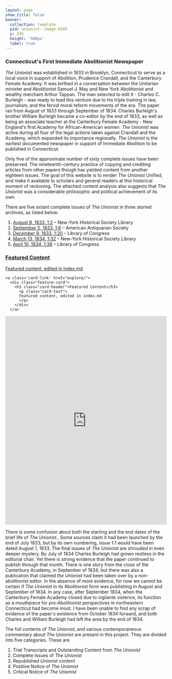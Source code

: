 ```yaml
---
layout: page
show_title: false
banner:
  collection: template
  pid: unionist--image-0109
  y: 25%
  height: '500px'
  label: true
---
```

<h3>Connecticut's First Immediate Abolitionist Newspaper</h3>
<div class="first-p">
<p><em>The Unionist</em> was established in 1833 in Brooklyn, Connecticut to serve as a local voice in support of Abolition, Prudence Crandall, and the Canterbury Female Academy. It was birthed in a conversation between the Unitarian minister and Abolitionist Samuel J. May and New York Abolitionist and wealthy merchant Arthur Tappan. The man selected to edit it - Charles C. Burleigh - was ready to lead this venture due to his triple training in law, journalism, and the fervid moral reform movements of the era. The paper ran from August of 1833 through September of 1834. Charles Burleigh's brother William Burleigh became a co-editor by the end of 1833, as well as being an associate teacher at the Canterbury Female Academy - New England's first Academy for African-American women. <em>The Unionist</em> was active during all four of the legal actions taken against Crandall and the Academy, which expanded its importance regionally. <em>The Unionist</em> is the earliest documented newspaper in support of Immediate Abolition to be published in Connecticut.</p>
</div>

<p>Only five of the approximate number of sixty complete issues have been preserved. The nineteenth-century practice of copying and crediting articles from other papers though has yielded content from another eighteen issues. The goal of this website is to render <em>The Unionist</em> Unified, and make it available to scholars and general readers at this historical moment of reckoning. The attached content analysis also suggests that <em>The Unionist</em> was a considerable philosophic and political achievement of its own.</p>

<div class="issue-list">
<p>
  There are five extant complete issues of <em>The Unionist</em> in three storied archives, as listed below:
</p>
<ol>
<li><a href="explore/issues/?issue=2">August 8, 1833, 1:2</a> – New-York Historical Society Library
    </li>
 <li><a href="explore/issues/?issue=6">September 5, 1833, 1:6</a> – American Antiquarian Society
    </li>
<li><a href="explore/issues/?issue=20">December 9, 1833, 1:20</a> – Library of Congress
    </li>
<li><a href="explore/issues/?issue=32">March 13, 1834, 1:32</a> – New-York Historical Society Library
    </li>
<li><a href="explore/issues/?issue=36">April 10, 1834, 1:36</a> – Library of Congress
    </li>
  </ol>

</div>

<div class="feature-cards-container">
<a class='card-link' href="explore/">
  <div class="feature-card">
    <h3 class="card-header">Featured Content</h3>
      <p class="card-text">
      Featured content, edited in index.md
      </p>
    </div>
    </a>


    <a class='card-link' href="explore/">
      <div class="feature-card">
        <h3 class="card-header">Featured Content</h3>
          <p class="card-text">
          Featured content, edited in index.md
          </p>
        </div>
      </a>
</div>

<div id='timeline'>
  <iframe src='https://cdn.knightlab.com/libs/timeline3/latest/embed/index.html?source=1LGO_ZD9m2V5kgSCLLs97D_Q7tqQlryK-mfkm6iFKCf0&font=Default&lang=en&initial_zoom=2&height=650' width='100%' height='650' webkitallowfullscreen mozallowfullscreen allowfullscreen frameborder='0'></iframe>
</div>

<p>
There is some confusion about both the starting and the end dates of the brief
life of <em>The Unionist.</em>. Some sources claim it had been launched by the end of July 1833, but by its own
numbering, issue 1:1 would have been dated August 1, 1833. The final issues
of <em>The Unionist</em> are shrouded in even deeper mystery. By July of 1834 Charles Burleigh
had grown restless in the editorial chair. Yet there is strong evidence that the
paper continued to publish through that month. There is one story from the close
of the Canterbury Academy, in September of 1834, but there was also a
publication that claimed <em>the Unionist</em> had been taken over by a non-abolitionist editor. In the absence of more
evidence, for now we cannot be certain if <em>The Unionist</em>
in its Abolitionist form was publishing in August and September of 1834.
In any case, after September 1834, when the Canterbury Female Academy closed due to vigilante violence, its function as a mouthpiece for
pro-Abolitionist perspectives in northeastern Connecticut had become moot. I
have been unable to find any scrap of evidence of the paper's existence from
October 1834 forward, and both Charles and William Burleigh had left the area by the end of 1834.
</p>

<p>The full contents of <em>The Unionist</em>, and various contemporaneous commentary about <em>The Unionist</em> are present in this project. They are divided into five categories. These are </p>
 <ol>
  <li>Trial Transcripts and Outstanding Content from <em>The Unionist</em></li>
  <li>Complete Issues of <em>The Unionist</em></li>
  <li>Republished <em>Unionist</em> content</li>
  <li>Positive Notice of <em>The Unionist</em></li>
  <li>Critical Notice of <em>The Unionist</em></li>
